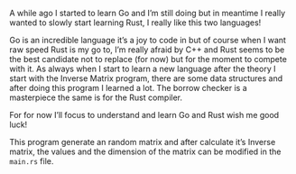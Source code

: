 A while ago I started to learn Go and I’m still doing but in meantime I really wanted to slowly start learning Rust, I really like this two languages! 

Go is an incredible language it’s a joy to code in but of course when I want raw speed Rust is my go to, I’m really afraid by C++ and Rust seems to be the best candidate not to replace (for now) but for the moment to compete with it. As always when I start to learn a new language after the theory I start with the Inverse Matrix program, there are some data structures and after doing this program I learned a lot. The borrow checker is a masterpiece the same is for the Rust compiler.

For for now I’ll focus to understand and learn Go and Rust wish me good luck!



This program generate an random matrix and after calculate it’s Inverse matrix, the values and the dimension of the matrix can be modified in the `main.rs` file.  